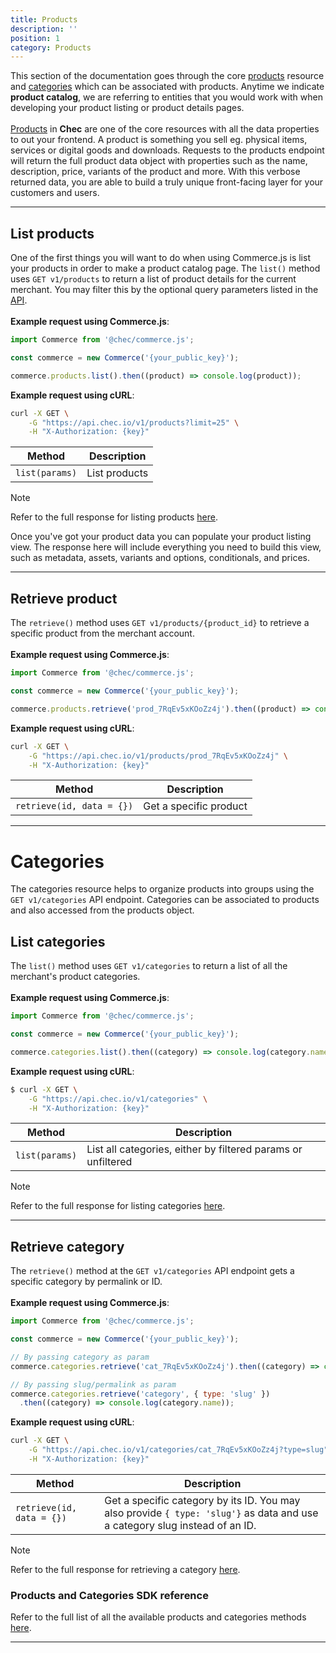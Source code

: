 ```yaml
---
title: Products
description: ''
position: 1
category: Products
---
```


This section of the documentation goes through the core [products](#list-products) resource and [categories](#categories) which can be associated with products. Anytime we indicate **product catalog**, we are referring to entities that you would work with when developing your product listing or product details pages.\
\
[Products](/docs/api/?shell#products) in **Chec** are one of the core resources with all the data properties to out your frontend. A product is something you sell eg. physical items, services or digital goods and downloads. Requests to the products endpoint will return the full product data object with properties such as the name, description, price, variants of the product and more. With this verbose returned data, you are able to build a truly unique front-facing layer for your customers and users.

---

## List products

One of the first things you will want to do when using Commerce.js is list your products in order to make a product catalog page. The `list()` method uses `GET v1/products` to return a list of product details for the current merchant. You may filter this by the optional query parameters listed in the [API](/docs/api/?shell#list-all-products).\
\
**Example request using Commerce.js**:

```js
import Commerce from '@chec/commerce.js';

const commerce = new Commerce('{your_public_key}');

commerce.products.list().then((product) => console.log(product));
```

**Example request using cURL**:

```bash
curl -X GET \
    -G "https://api.chec.io/v1/products?limit=25" \
    -H "X-Authorization: {key}"
```

| Method | Description |
| -------------------- | ----------- |
| `list(params)`       | List products |

<div class="highlight highlight--note">
    <span>Note</span>
    <p>Refer to the full response for listing products <a href="/docs/api/?shell#products">here</a>.</p>
</div>

Once you've got your product data you can populate your product listing view. The response here will include everything you need to build this view, such as metadata, assets, variants and options, conditionals, and prices.

---

## Retrieve product

The `retrieve()` method uses `GET v1/products/{product_id}` to retrieve a specific product from the merchant account.\
\
**Example request using Commerce.js**:

```js
import Commerce from '@chec/commerce.js';

const commerce = new Commerce('{your_public_key}');

commerce.products.retrieve('prod_7RqEv5xKOoZz4j').then((product) => console.log(product.name));
```

**Example request using cURL**:

```bash
curl -X GET \
    -G "https://api.chec.io/v1/products/prod_7RqEv5xKOoZz4j" \
    -H "X-Authorization: {key}"
```

| Method | Description |
| -------------------- | ----------- |
| `retrieve(id, data = {})`  | Get a specific product |

---

# Categories

The categories resource helps to organize products into groups using the `GET v1/categories` API endpoint. Categories can be associated to products and also accessed from the products object.

## List categories

The `list()` method uses `GET v1/categories` to return a list of all the merchant's product categories.\
\
**Example request using Commerce.js**:

```js
import Commerce from '@chec/commerce.js';

const commerce = new Commerce('{your_public_key}');

commerce.categories.list().then((category) => console.log(category.name));
```

**Example request using cURL**:

```bash
$ curl -X GET \
    -G "https://api.chec.io/v1/categories" \
    -H "X-Authorization: {key}"
```

| Method | Description |
| -------------------- | ----------- |
| `list(params)`       | List all categories, either by filtered params or unfiltered |

<div class="highlight highlight--note">
<span>Note</span>
  <p>Refer to the full response for listing categories <a href="/docs/api/?shell#categories">here</a>.</p>
</div>

---

## Retrieve category

The `retrieve()` method at the `GET v1/categories` API endpoint gets a specific category by permalink or ID.\
\
**Example request using Commerce.js**:

```js
import Commerce from '@chec/commerce.js';

const commerce = new Commerce('{your_public_key}');

// By passing category as param
commerce.categories.retrieve('cat_7RqEv5xKOoZz4j').then((category) => console.log(category.name));

// By passing slug/permalink as param
commerce.categories.retrieve('category', { type: 'slug' })
  .then((category) => console.log(category.name));
```

**Example request using cURL**:

```bash
curl -X GET \
    -G "https://api.chec.io/v1/categories/cat_7RqEv5xKOoZz4j?type=slug" \
    -H "X-Authorization: {key}"
```

| Method | Description |
| -------------------- | ----------- |
| `retrieve(id, data = {})`  |  Get a specific category by its ID. You may also provide `{ type: 'slug'}` as data and use a category slug instead of an ID.  |

<div class="highlight highlight--note">
    <span>Note</span>
    <p>Refer to the full response for retrieving a category <a href="/docs/api/?shell#retrieve-category">here</a>.</p>
</div>

### Products and Categories SDK reference

Refer to the full list of all the available products and categories methods [here](/docs/sdk/full-sdk-reference#products-products).

---


